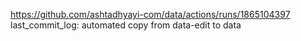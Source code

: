 https://github.com/ashtadhyayi-com/data/actions/runs/1865104397
last_commit_log: automated copy from data-edit to data